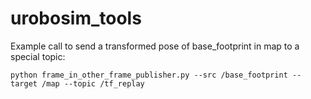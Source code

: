 # urobosim_tools

Example call to send a transformed pose of base_footprint in map to a special topic:
````
python frame_in_other_frame_publisher.py --src /base_footprint --target /map --topic /tf_replay
````
